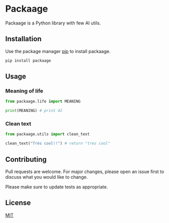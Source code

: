# Packaage

Packaage is a Python library with few AI utils.

## Installation

Use the package manager [pip](https://pip.pypa.io/en/stable/) to install packaage.

```bash
pip install packaage
```

## Usage

### Meaning of life

```python
from packaage.life import MEANING

print(MEANING) # print 42
```

### Clean text

```python
from packaage.utils import clean_text

clean_text("Très cool!!") # return "tres cool"
```

## Contributing
Pull requests are welcome. For major changes, please open an issue first to discuss what you would like to change.

Please make sure to update tests as appropriate.

## License
[MIT](https://choosealicense.com/licenses/mit/)